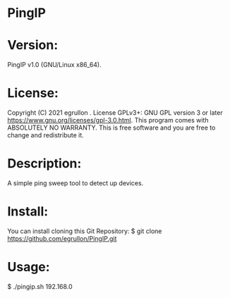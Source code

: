 # PingIP

# Version:
PingIP v1.0 (GNU/Linux x86_64).

# License:
Copyright (C) 2021 egrullon <Amix>.
License GPLv3+: GNU GPL version 3 or later <https://www.gnu.org/licenses/gpl-3.0.html>.
This program comes with ABSOLUTELY NO WARRANTY.
This is free software and you are free to change and redistribute it.

# Description: 
A simple ping sweep tool to detect up devices.

# Install:
You can install cloning this Git Repository:
$ git clone https://github.com/egrullon/PingIP.git

# Usage:
$ ./pingip.sh 192.168.0

